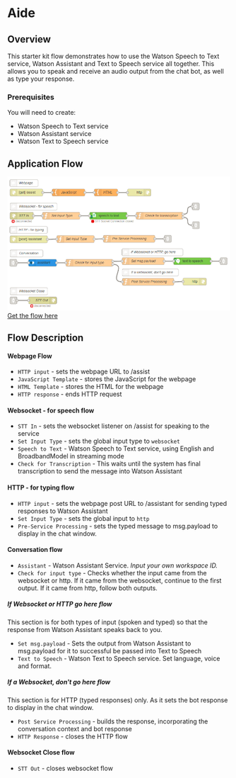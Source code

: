 # Aide
## Overview
This starter kit flow demonstrates how to use the Watson Speech to Text service, Watson Assistant and Text to Speech service all together. This allows you to speak and receive an audio output from the chat bot, as well as type your response.

### Prerequisites
You will need to create:
- Watson Speech to Text service
- Watson Assistant service
- Watson Text to Speech service

## Application Flow
![Flow](full_flow.png)
[Get the flow here](flow.json)

## Flow Description
#### Webpage Flow
- `HTTP input` - sets the webpage URL to /assist
- `JavaScript Template` - stores the JavaScript for the webpage
- `HTML Template` - stores the HTML for the webpage
- `HTTP response` - ends HTTP request

#### Websocket - for speech flow
- `STT In` - sets the websocket listener on /assist for speaking to the service
- `Set Input Type` - sets the global input type to `websocket`
- `Speech to Text` - Watson Speech to Text service, using English and BroadbandModel in streaming mode
- `Check for Transcription` - This waits until the system has final transcription to send the message into Watson Assistant

#### HTTP - for typing flow
- `HTTP input` - sets the webpage post URL to /assistant for sending typed responses to Watson Assistant
- `Set Input Type` - sets the global input to `http`
- `Pre-Service Processing` - sets the typed message to msg.payload to display in the chat window.

#### Conversation flow
- `Assistant` - Watson Assistant Service. *Input your own workspace ID.*
- `Check for input type` - Checks whether the input came from the websocket or http. If it came from the websocket, continue to the first output. If it came from http, follow both outputs.

##### If Websocket or HTTP go here flow
This section is for both types of input (spoken and typed) so that the response from Watson Assistant speaks back to you.
- `Set msg.payload` - Sets the output from Watson Assistant to msg.payload for it to successful be passed into Text to Speech
- `Text to Speech` - Watson Text to Speech service. Set language, voice and format.

##### If a Websocket, don't go here flow
This section is for HTTP (typed responses) only. As it sets the bot response to display in the chat window.
- `Post Service Processing` - builds the response, incorporating the conversation context and bot response
- `HTTP Response` - closes the HTTP flow

#### Websocket Close flow
- `STT Out` - closes websocket flow
